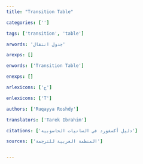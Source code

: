 ```yaml
---
title: "Transition Table"

categories: ['']

tags: ['transition', 'table']

arwords: 'جدول انتقال'

arexps: []

enwords: ['Transition Table']

enexps: []

arlexicons: ['ج']

enlexicons: ['T']

authors: ['Ruqayya Roshdy']

translators: ['Tarek Ibrahim']

citations: ['دليل أكسفورد في السانيات الحاسوبية']

sources: ['المنظمة العربية للترجمة']


---
```

